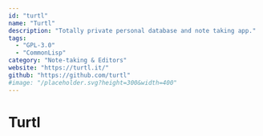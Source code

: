 ```yaml
---
id: "turtl"
name: "Turtl"
description: "Totally private personal database and note taking app."
tags:
  - "GPL-3.0"
  - "CommonLisp"
category: "Note-taking & Editors"
website: "https://turtl.it/"
github: "https://github.com/turtl"
#image: "/placeholder.svg?height=300&width=400"
---
```


# Turtl
